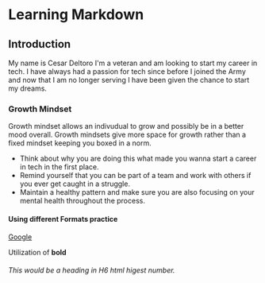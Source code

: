 # Learning Markdown

## Introduction
<p1> My name is Cesar Deltoro I'm a veteran and am looking to start my career in tech. I have always had a passion for tech since before I joined the Army and now that I am no longer serving I have been given the chance to start my dreams.

### Growth Mindset
Growth mindset allows an indivudual to grow and possibly be in a better mood overall. Growth mindsets give more space for growth rather than a fixed mindset keeping you boxed in a norm. 

* Think about why you are doing this what made you wanna start a career in tech in the first place.
* Remind yourself that you can be part of a team and work with others if you ever get caught in a struggle.
* Maintain a healthy pattern and make sure you are also focusing on your mental health throughout the process.

#### Using different Formats practice

<p1>[Google](https://google.com)

<p2>Utilization of **bold** 

###### This would be a heading in H6 html higest number.
